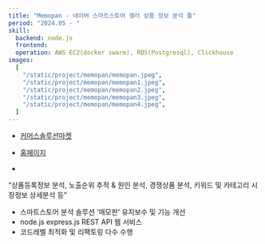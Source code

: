 ```yaml
---
title: "Memopan - 네이버 스마트스토어 셀러 상품 정보 분석 툴"
period: "2024.05 - "
skill:
  backend: node.js
  frontend:
  operation: AWS EC2(docker swarm), RDS(Postgresql), Clickhouse
images:
  [
    "/static/project/memopan/memopan.jpeg",
    "/static/project/memopan/memopan1.jpeg",
    "/static/project/memopan/memopan2.jpeg",
    "/static/project/memopan/memopan3.jpeg",
    "/static/project/memopan/memopan4.jpeg",
  ]
---
```


- [커머스솔루션마켓](https://solution.smartstore.naver.com/ko/solution/76DgGDhLyAuB6lwdl28QSe/detail)
- [홈페이지](https://memopan.io/d/pro/intro)

-

“상품등록정보 분석, 노출순위 추적 & 원인 분석, 경쟁상품 분석, 키워드 및 카테고리 시장정보 상세분석 등”

- 스마트스토어 분석 솔루션 ‘매모판’ 유지보수 및 기능 개선
- node.js express.js REST API 웹 서비스
- 코드레벨 최적화 및 리팩토링 다수 수행
